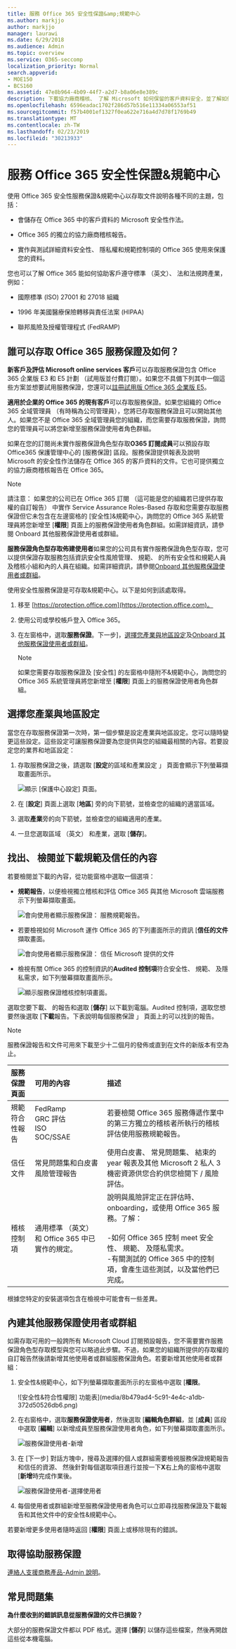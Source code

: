 ```yaml
---
title: 服務 Office 365 安全性保證&amp;規範中心
ms.author: markjjo
author: markjjo
manager: laurawi
ms.date: 6/29/2018
ms.audience: Admin
ms.topic: overview
ms.service: O365-seccomp
localization_priority: Normal
search.appverid:
- MOE150
- BCS160
ms.assetid: 47e8b964-4b09-44f7-a2d7-b8a06e8e389c
description: 下載協力廠商稽核、 了解 Microsoft 如何保留的客戶資料安全，並了解如何您可以遵守 ISO、 HIPAA、 FINRA 及 FedRAMP 當您使用 Office 365。
ms.openlocfilehash: 6596eadac1702f286d57b516e11334a06553af51
ms.sourcegitcommit: f57b4001ef1327f0ea622e716a4d7d78f1769b49
ms.translationtype: MT
ms.contentlocale: zh-TW
ms.lasthandoff: 02/23/2019
ms.locfileid: "30213933"
---
```

# <a name="service-assurance-in-the-office-365-security-amp-compliance-center"></a>服務 Office 365 安全性保證&amp;規範中心

使用 Office 365 安全性服務保證&amp;規範中心以存取文件說明各種不同的主題，包括： 
  
- 會儲存在 Office 365 中的客戶資料的 Microsoft 安全性作法。 
    
- Office 365 的獨立的協力廠商稽核報告。 
    
- 實作與測試詳細資料安全性、 隱私權和規範控制項的 Office 365 使用來保護您的資料。 
    
您也可以了解 Office 365 能如何協助客戶遵守標準 （英文）、 法和法規跨產業，例如：
  
-  國際標準 (ISO) 27001 和 27018 組織 
    
- 1996 年美國醫療保險轉移與責任法案 (HIPAA)
    
- 聯邦風險及授權管理程式 (FedRAMP)
    
## <a name="who-can-access-office-365-service-assurance-and-how"></a>誰可以存取 Office 365 服務保證及如何？

 **新客戶及評估 Microsoft online services 客戶**可以存取服務保證包含 Office 365 企業版 E3 和 E5 計劃 （試用版並付費訂閱）。如果您不具備下列其中一個這些方案並想要試用服務保證，您還可以[註冊試用版 Office 365 企業版 E5](https://go.microsoft.com/fwlink/p/?LinkID=698279)。 
  
 **適用於企業的 Office 365 的現有客戶**可以存取服務保證。如果您組織的 Office 365 全域管理員 （有時稱為公司管理員），您將已存取服務保證且可以開始其他人。如果您不是 Office 365 全域管理員您的組織，而您需要存取服務保證，詢問您的管理員可以將您新增至服務保證使用者角色群組。 
  
 如果在您的訂閱尚未實作服務保證角色型存取**O365 訂閱成員**可以預設存取 Office365 保護管理中心的 [服務保證] 區段。服務保證提供報表及說明 Microsoft 的安全性作法儲存在 Office 365 的客戶資料的文件。它也可提供獨立的協力廠商稽核報告在 Office 365。 
  
> [!NOTE]
> 請注意： 如果您的公司已在 Office 365 訂閱 （這可能是您的組織若已提供存取權的自訂報告） 中實作 Service Assurance Roles-Based 存取和您需要存取服務保證但它未包含在左邊窗格的 [安全性]&amp;規範中心，詢問您的 Office 365 系統管理員將您新增至 [**權限**] 頁面上的服務保證使用者角色群組。如需詳細資訊，請參閱 Onboard 其他服務保證使用者或群組。 
  
 **服務保證角色型存取佈建使用者**如果您的公司具有實作服務保證角色型存取，您可以提供保證存取服務包括資訊安全性風險管理、 規範、 的所有安全性和規範人員及稽核小組和內的人員在組織。如需詳細資訊，請參閱[Onboard 其他服務保證使用者或群組](service-assurance.md#addother)。
  
使用安全性服務保證是可存取&amp;規範中心。以下是如何到該處取得。
  
1. 移至 [https://protection.office.com](https://protection.office.com)。
    
2. 使用公司或學校帳戶登入 Office 365。 
    
3. 在左窗格中，選取**服務保證**。下一步]，[選擇您產業與地區設定](service-assurance.md#Chooseyourindustryregional)及[Onboard 其他服務保證使用者或群組](service-assurance.md#addother)。
    
    > [!NOTE]
    > 如果您需要存取服務保證及 [安全性] 的左窗格中隨附不&amp;規範中心，詢問您的 Office 365 系統管理員將您新增至 [**權限**] 頁面上的服務保證使用者角色群組。 
  
## <a name="choose-your-industry-and-regional-settings"></a>選擇您產業與地區設定
<a name="Chooseyourindustryregional"> </a>

當您在存取服務保證第一次時，第一個步驟是設定產業與地區設定。您可以隨時變更這些設定。這些設定可讓服務保證要為您提供與您的組織最相關的內容。若要設定您的業界和地區設定：
  
1. 存取服務保證之後，請選取 [**設定**的區域和產業設定 」 頁面會顯示下列螢幕擷取畫面所示。 
    
    ![顯示 [保護中心設定] 頁面。](media/101716e8-9c0a-4839-a2c0-f6aacf64eb9d.png)
  
2. 在 [**設定**] 頁面上選取 [**地區**] 旁的向下箭號，並檢查您的組織的適當區域。 
    
3. 選取**產業**旁的向下箭號，並檢查您的組織適用的產業。 
    
4. 一旦您選取區域 （英文） 和產業，選取 [**儲存**]。
    
## <a name="find-review-and-download-compliance-and-trust-content"></a>找出、 檢閱並下載規範及信任的內容
<a name="Chooseyourindustryregional"> </a>

若要檢閱並下載的內容，從功能窗格中選取一個選項：
  
- **規範報告**，以便檢視獨立稽核和評估 Office 365 與其他 Microsoft 雲端服務示下列螢幕擷取畫面。 
    
    ![會向使用者顯示服務保證： 服務規範報告。](media/149f2181-a558-4963-85e5-8d5ebc7cdac8.png)
  
- 若要檢視如何 Microsoft 運作 Office 365 的下列畫面所示的資訊 [**信任的文件**擷取畫面。 
    
    ![會向使用者顯示服務保證： 信任 Microsoft 提供的文件](media/5dd4e89a-25a2-45e7-8d6c-a5c5b9237327.png)
  
- 檢視有關 Office 365 的控制資訊的**Audited 控制項**符合安全性、 規範、 及隱私需求，如下列螢幕擷取畫面所示。 
    
    ![顯示服務保證稽核控制項畫面。](media/4baf252b-603d-45e0-af12-32616154df65.png)
  
選取您要下載、 的報告和選取 [**儲存**] 以下載到電腦。Audited 控制項，選取您想要然後選取 [**下載**報告。下表說明每個服務保證 」 頁面上的可以找到的報告。 
  
> [!NOTE]
> 服務保證報告和文件可用來下載至少十二個月的發佈或直到在文件的新版本有空為止。 
  
|**服務保證頁面**|**可用的內容**|**描述**|
|:-----|:-----|:-----|
|規範符合性報告  <br/> | FedRamp  <br/>  GRC 評估  <br/>  ISO  <br/>  SOC/SSAE  <br/> |若要檢閱 Office 365 服務傳遞作業中的第三方獨立的稽核者所執行的稽核評估使用服務規範報告。  <br/> |
|信任文件  <br/> | 常見問題集和白皮書  <br/>  風險管理報告  <br/> |使用白皮書、 常見問題集、 結束的 year 報表及其他 Microsoft 2 私人 3 機密資源供您合約供您檢閱下 / 風險評估。  <br/> |
|稽核控制項  <br/> |通用標準 （英文） 和 Office 365 中已實作的規定。  <br/> | 說明與風險評定正在評估時、 onboarding，或使用 Office 365 服務。了解：  <br/> <br/>-如何 Office 365 控制 meet 安全性、 規範、 及隱私需求。  <br/>-有關測試的 Office 365 中的控制項，會產生這些測試，以及當他們已完成。  <br/> |
   
根據您特定的安裝選項包含在檢視中可能會有一些差異。
  
## <a name="onboard-other-service-assurance-users-or-groups"></a>內建其他服務保證使用者或群組
<a name="addother"> </a>

如需存取可用的一般跨所有 Microsoft Cloud 訂閱預設報告，您不需要實作服務保證角色型存取模型與您可以略過此步驟。不過，如果您的組織所提供的存取權的自訂報告然後請新增其他使用者或群組服務保證角色。若要新增其他使用者或群組：
  
1. 安全性&amp;規範中心，如下列螢幕擷取畫面所示的左窗格中選取 [**權限**。 
    
    ![安全性&amp;符合性權限] 功能表](media/8b479ad4-5c91-4e4c-a1db-372d50526db6.png)
  
2. 在右窗格中，選取**服務保證使用者**，然後選取 [**編輯角色群組**，並 [**成員**] 區段中選取 [**編輯**] 以新增成員至服務保證使用者角色，如下列螢幕擷取畫面所示。 
    
    ![服務保證使用者-新增](media/c8b1978e-9b6e-4200-860a-a1704f8e2355.png)
  
3. 在 [下一步] 對話方塊中，搜尋及選擇的個人或群組需要檢視服務保證規範報告和信任的資源、 然後針對每個選取項目進行並按一下**X**右上角的窗格中選取 [**新增**時完成作業後。 
    
    ![服務保證使用者-選擇使用者](media/33f13ef6-1e10-4d49-af06-8e1ad5ffbfba.png)
  
4. 每個使用者或群組新增至服務保證使用者角色可以立即尋找服務保證及下載報告和其他文件中的安全性&amp;規範中心。
    
若要新增更多使用者隨時返回 [**權限**] 頁面上或移除現有的錯誤。 
  
## <a name="get-help-with-service-assurance"></a>取得協助服務保證
<a name="addother"> </a>

[連絡人支援商務產品-Admin 說明](https://support.office.com/article/32a17ca7-6fa0-4870-8a8d-e25ba4ccfd4b)。
  
## <a name="frequently-asked-questions"></a>常見問題集
<a name="addother"> </a>

 **為什麼收到的錯誤訊息從服務保證的文件已損毀？**
  
大部分的服務保證文件都以 PDF 格式。選擇 [**儲存**] 以儲存這些檔案，然後再開啟這些從本機電腦。 
